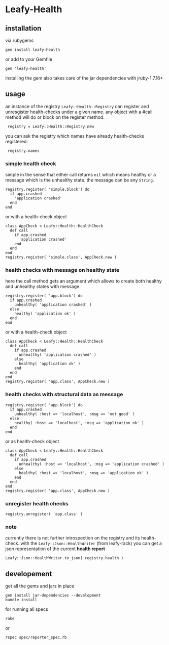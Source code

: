 # Leafy-Health

## installation

via rubygems
```
gem install leafy-health
```
or add to your Gemfile
```
gem 'leafy-health'
```

installing the gem also takes care of the jar dependencies with jruby-1.7.16+

## usage

an instance of the registry ```Leafy::Health::Registry``` can register and unresgister health-checks under a given name. any object with a #call method will do or block on the register method.

     registry = Leafy::Health::Registry.new

you can ask the registry which names have already health-checks registered:

     registry.names

### simple health check

simple in the sense that either call returns ```nil``` which means healthy or a message which is the unhealthy state. the message can be any ```String```.
     
    registry.register( 'simple.block') do
      if app.crashed
        'application crashed'
      end
    end

or with a health-check object

    class AppCheck < Leafy::Health::HealthCheck
      def call
        if app.crashed
          'application crashed'
        end
      end
    end
    registry.register( 'simple.class', AppCheck.new )

### health checks with message on healthy state

here the call method gets an argument which allows to create both
healthy and unhealthy states with message.
         
    registry.register( 'app.block') do
      if app.crashed
        unhealthy( 'application crashed' )
      else
        healthy( 'application ok' )
      end
    end

or with a health-check object

    class AppCheck < Leafy::Health::HealthCheck
      def call
        if app.crashed
          unhealthy( 'application crashed' )
        else
          healthy( 'application ok' )
        end
      end
    end
    registry.register( 'app.class', AppCheck.new )

### health checks with structural data as message

    registry.register( 'app.block') do
      if app.crashed
        unhealthy( :host => 'localhost', :msg => 'not good' )
      else
        healthy( :host => 'localhost', :msg => 'application ok' )
      end
    end

or as health-check object

    class AppCheck < Leafy::Health::HealthCheck
      def call
        if app.crashed
          unhealthy( :host => 'localhost', :msg => 'application crashed' )
        else
          healthy( :host => 'localhost', :msg => 'application ok' )
        end
      end
    end
    registry.register( 'app.class', AppCheck.new )

### unregister health checks

    registry.unregister( 'app.class' )

### note

currently there is not further introspection on the registry and its health-check. with the ```Leafy::Json::HealthWriter``` (from leafy-rack) you can get a json representation of the current **health report**

    Leafy::Json::HealthWriter.to_json( registry.health )

## developement

get all the gems and jars in place

    gem install jar-dependencies --development
	bundle install

for running all specs

	rake

or

    rspec spec/reporter_spec.rb
